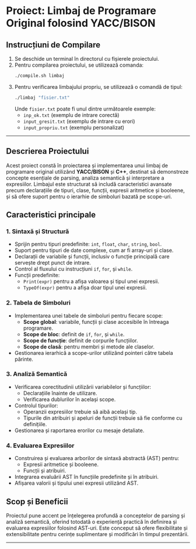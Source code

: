 
# Proiect: Limbaj de Programare Original folosind YACC/BISON

## Instrucțiuni de Compilare

1. Se deschide un terminal în directorul cu fișierele proiectului.
2. Pentru compilarea proiectului, se utilizează comanda:
   ```bash
   ./compile.sh limbaj
   ```
3. Pentru verificarea limbajului propriu, se utilizează o comandă de tipul:
   ```bash
   ./limbaj "fisier.txt"
   ```
   Unde `fisier.txt` poate fi unul dintre următoarele exemple:
   - `inp_ok.txt` (exemplu de intrare corectă)
   - `input_gresit.txt` (exemplu de intrare cu erori)
   - `input_propriu.txt` (exemplu personalizat)

---

## Descrierea Proiectului

Acest proiect constă în proiectarea și implementarea unui limbaj de programare original utilizând **YACC/BISON** și **C++**, destinat să demonstreze concepte esențiale de parsing, analiza semantică și interpretare a expresiilor. Limbajul este structurat să includă caracteristici avansate precum declarațiile de tipuri, clase, funcții, expresii aritmetice și booleene, și să ofere suport pentru o ierarhie de simboluri bazată pe scope-uri.

## Caracteristici principale

### 1. Sintaxă și Structură
- Sprijin pentru tipuri predefinite: `int`, `float`, `char`, `string`, `bool`.
- Suport pentru tipuri de date complexe, cum ar fi array-uri și clase.
- Declarații de variabile și funcții, inclusiv o funcție principală care servește drept punct de intrare.
- Control al fluxului cu instrucțiuni `if`, `for`, și `while`.
- Funcții predefinite:
  - `Print(expr)` pentru a afișa valoarea și tipul unei expresii.
  - `TypeOf(expr)` pentru a afișa doar tipul unei expresii.

### 2. Tabela de Simboluri
- Implementarea unei tabele de simboluri pentru fiecare scope:
  - **Scope global**: variabile, funcții și clase accesibile în întreaga programare.
  - **Scope de bloc**: definit de `if`, `for`, și `while`.
  - **Scope de funcție**: definit de corpurile funcțiilor.
  - **Scope de clasă**: pentru membri și metode ale claselor.
- Gestionarea ierarhică a scope-urilor utilizând pointeri către tabela părinte.

### 3. Analiză Semantică
- Verificarea corectitudinii utilizării variabilelor și funcțiilor:
  - Declarațiile înainte de utilizare.
  - Verificarea dublurilor în același scope.
- Controlul tipurilor:
  - Operanzii expresiilor trebuie să aibă același tip.
  - Tipurile din atribuiri și apeluri de funcții trebuie să fie conforme cu definițiile.
- Gestionarea și raportarea erorilor cu mesaje detaliate.

### 4. Evaluarea Expresiilor
- Construirea și evaluarea arborilor de sintaxă abstractă (AST) pentru:
  - Expresii aritmetice și booleene.
  - Funcții și atribuiri.
- Integrarea evaluării AST în funcțiile predefinite și în atribuiri.
- Afișarea valorii și tipului unei expresii utilizând AST.


## Scop și Beneficii

Proiectul pune accent pe înțelegerea profundă a conceptelor de parsing și analiză semantică, oferind totodată o experiență practică în definirea și evaluarea expresiilor folosind AST-uri. Este conceput să ofere flexibilitate și extensibilitate pentru cerințe suplimentare și modificări în timpul prezentării.

---
